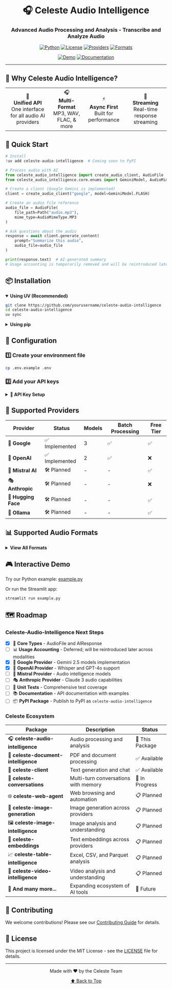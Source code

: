 <div align="center">

# 🎧 Celeste Audio Intelligence

### Advanced Audio Processing and Analysis - Transcribe and Analyze Audio

[![Python](https://img.shields.io/badge/Python-3.13+-blue?style=for-the-badge&logo=python&logoColor=white)](https://www.python.org/)
[![License](https://img.shields.io/badge/License-MIT-green?style=for-the-badge&logo=opensourceinitiative&logoColor=white)](LICENSE)
[![Providers](https://img.shields.io/badge/Providers-2_Implemented-orange?style=for-the-badge&logo=google&logoColor=white)](#-supported-providers)
[![Formats](https://img.shields.io/badge/Audio_Formats-MP3_WAV_FLAC-purple?style=for-the-badge&logo=files&logoColor=white)](#-supported-formats)

[![Demo](https://img.shields.io/badge/🚀_Try_Demo-Jupyter-F37626?style=for-the-badge)](example.py)
[![Documentation](https://img.shields.io/badge/📚_Docs-Coming_Soon-blue?style=for-the-badge)](#)

</div>

---

## 🎯 Why Celeste Audio Intelligence?

<div align="center">
  <table>
    <tr>
      <td align="center">🔌<br><b>Unified API</b><br>One interface for all audio AI providers</td>
      <td align="center">🎧<br><b>Multi-Format</b><br>MP3, WAV, FLAC, & more</td>
      <td align="center">⚡<br><b>Async First</b><br>Built for performance</td>
      <td align="center">🌊<br><b>Streaming</b><br>Real-time response streaming</td>
    </tr>
  </table>
</div>

## 🚀 Quick Start

```python
# Install
!uv add celeste-audio-intelligence  # Coming soon to PyPI

# Process audio with AI
from celeste_audio_intelligence import create_audio_client, AudioFile
from celeste_audio_intelligence.core.enums import GeminiModel, AudioMimeType

# Create a client (Google Gemini is implemented)
client = create_audio_client("google", model=GeminiModel.FLASH)

# Create an audio file reference
audio_file = AudioFile(
    file_path=Path("audio.mp3"),
    mime_type=AudioMimeType.MP3
)

# Ask questions about the audio
response = await client.generate_content(
    prompt="Summarize this audio",
    audio_file=audio_file
)

print(response.text)  # AI-generated summary
# Usage accounting is temporarily removed and will be reintroduced later
```

## 📦 Installation

<details open>
<summary><b>Using UV (Recommended)</b></summary>

```bash
git clone https://github.com/yourusername/celeste-audio-intelligence
cd celeste-audio-intelligence
uv sync
```
</details>

<details>
<summary><b>Using pip</b></summary>

```bash
git clone https://github.com/yourusername/celeste-audio-intelligence
cd celeste-audio-intelligence
pip install -e .
```
</details>

## 🔧 Configuration

### 1️⃣ Create your environment file
```bash
cp .env.example .env
```

### 2️⃣ Add your API keys

<details>
<summary><b>🔑 API Key Setup</b></summary>

| Provider | Environment Variable | Get API Key |
|----------|---------------------|-------------|
| 🌈 **Gemini** | `GOOGLE_API_KEY` | [Google AI Studio](https://aistudio.google.com/app/apikey) |
| 🤖 **OpenAI** | `OPENAI_API_KEY` | [OpenAI Platform](https://platform.openai.com/api-keys) |
| 🌊 **Mistral** | `MISTRAL_API_KEY` | [Mistral Console](https://console.mistral.ai/) |
| 🎭 **Anthropic** | `ANTHROPIC_API_KEY` | [Anthropic Console](https://console.anthropic.com/) |
| 🤗 **Hugging Face** | `HUGGINGFACE_TOKEN` | [HF Settings](https://huggingface.co/settings/tokens) |
| 🦙 **Ollama** | *No key needed!* | [Install Ollama](https://ollama.com/download) |

</details>

## 🎨 Supported Providers

<div align="center">

| Provider | Status | Models | Batch Processing | Free Tier |
|----------|--------|--------|-----------------|------------|
| 🌈 **Google** | ✅ Implemented | 3 | ✅ | ✅ |
| 🤖 **OpenAI** | ✅ Implemented | 2 | ✅ | ❌ |
| 🌊 **Mistral AI** | 🛠️ Planned | - | - | ✅ |
| 🎭 **Anthropic** | 🛠️ Planned | - | - | ❌ |
| 🤗 **Hugging Face** | 🛠️ Planned | - | - | ✅ |
| 🦙 **Ollama** | 🛠️ Planned | - | - | ✅ |

</div>

## 📊 Supported Audio Formats

<details>
<summary><b>View All Formats</b></summary>

### 🎧 Audio
- **MP3** - MPEG Audio Layer III
- **WAV** - Waveform Audio File Format
- **FLAC** - Free Lossless Audio Codec
- **AAC** - Advanced Audio Coding
- **OGG** - Ogg Vorbis
- **AIFF** - Audio Interchange File Format

### 💻 Code
- **Python** (.py)
- **JavaScript** (.js)
- **CSS** (.css)
- **Markdown** (.md)

### 🌈 AI Models (Currently Implemented)
- **Gemini 2.5 Flash Lite** - Fast, lightweight model
- **Gemini 2.5 Flash** - Balanced performance
- **Gemini 2.5 Pro** - Highest capability
- **OpenAI Whisper** - Transcription model
- **OpenAI GPT-4o Transcribe** - Advanced transcription

</details>

## 🎮 Interactive Demo

Try our Python example: [example.py](example.py)

Or run the Streamlit app:
```bash
streamlit run example.py
```

## 🗺️ Roadmap

### Celeste-Audio-Intelligence Next Steps
- [x] 📝 **Core Types** - AudioFile and AIResponse
- [ ] 📊 **Usage Accounting** - Deferred; will be reintroduced later across modalities
- [x] 🌈 **Google Provider** - Gemini 2.5 models implementation
- [x] 🤖 **OpenAI Provider** - Whisper and GPT-4o support
- [ ] 🌊 **Mistral Provider** - Audio intelligence models
- [ ] 🎭 **Anthropic Provider** - Claude 3 audio capabilities
- [ ] 🧪 **Unit Tests** - Comprehensive test coverage
- [ ] 📚 **Documentation** - API documentation with examples
- [ ] 📦 **PyPI Package** - Publish to PyPI as `celeste-audio-intelligence`

### Celeste Ecosystem

| Package | Description | Status |
|---------|-------------|--------|
| 🎧 **celeste-audio-intelligence** | Audio processing and analysis | 🔄 This Package |
| 📄 **celeste-document-intelligence** | PDF and document processing | ✅ Available |
| 💬 **celeste-client** | Text generation and chat | ✅ Available |
| 💬 **celeste-conversations** | Multi-turn conversations with memory | 🔄 In Progress |
| 🌐 **celeste-web-agent** | Web browsing and automation | 📋 Planned |
| 🎨 **celeste-image-generation** | Image generation across providers | 📋 Planned |
| 🖼️ **celeste-image-intelligence** | Image analysis and understanding | 📋 Planned |
| 🌟 **celeste-embeddings** | Text embeddings across providers | 📋 Planned |
| 📈 **celeste-table-intelligence** | Excel, CSV, and Parquet analysis | 📋 Planned |
| 🎥 **celeste-video-intelligence** | Video analysis and understanding | 📋 Planned |
| 🚀 **And many more...** | Expanding ecosystem of AI tools | 🔮 Future |

## 🤝 Contributing

We welcome contributions! Please see our [Contributing Guide](CONTRIBUTING.md) for details.

## 📄 License

This project is licensed under the MIT License - see the [LICENSE](LICENSE) file for details.

---

<div align="center">
  Made with ❤️ by the Celeste Team
  
  <a href="#-celeste-audio-intelligence">⬆ Back to Top</a>
</div>
